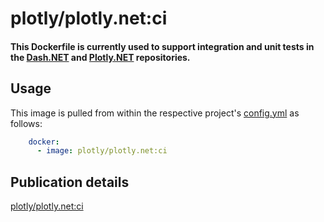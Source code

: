# plotly/plotly.net:ci

#### This Dockerfile is currently used to support integration and unit tests in the [Dash.NET](https://github.com/plotly/Dash.NET) and [Plotly.NET](https://github.com/plotly/Plotly.NET) repositories.

## Usage

This image is pulled from within the respective project's [config.yml](https://github.com/plotly/Plotly.NET/blob/dev/.circleci/config.yml) as follows:

```yaml
    docker:
      - image: plotly/plotly.net:ci
```

## Publication details

[plotly/plotly.net:ci](https://hub.docker.com/r/plotly/plotly.net/tags)
